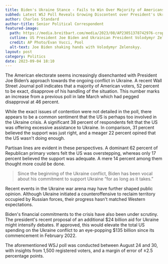 ```yaml
---
title: Biden's Ukraine Stance - Fails to Win Over Majority of Americans
subhed: Latest WSJ Poll Reveals Growing Discontent over President's Ukraine Policy
author: Charles Standard
author-title: Senior Political Correspondent
featured-image: 
  path: https://media.breitbart.com/media/2023/08/AP23051378742976-crop-640x480.jpg
  cutline: US President Joe Biden and Ukrainian President Volodymyr Zelenskyy during their meeting at Mariinsky Palace.
  credit: AP Photo/Evan Vucci, Pool
  alt-text: Joe Biden shaking hands with Volodymyr Zelenskyy.
layout: post
category: Politics
date: 2023-09-04 18:10
---
```


The American electorate seems increasingly disenchanted with President Joe Biden’s approach towards the ongoing conflict in Ukraine. A recent Wall Street Journal poll indicates that a majority of American voters, 52 percent to be exact, disapprove of his handling of the situation. This number marks an increase from a previous poll in late March which had pegged disapproval at 46 percent.

While the exact issues of contention were not detailed in the poll, there appears to be a common sentiment that the US is perhaps too involved in the Ukraine crisis. A significant 38 percent of respondents felt that the US was offering excessive assistance to Ukraine. In comparison, 31 percent believed the support was just right, and a meager 22 percent opined that the US wasn't doing enough.

Partisan lines are evident in these perspectives. A dominant 62 percent of Republican primary voters felt the US was overstepping, whereas only 17 percent believed the support was adequate. A mere 14 percent among them thought more could be done.

>Since the beginning of the Ukraine conflict, Biden has been vocal about his commitment to support Ukraine “for as long as it takes.”

Recent events in the Ukraine war arena may have further shaped public opinion. Although Ukraine initiated a counteroffensive to reclaim territory occupied by Russian forces, their progress hasn't matched Western expectations.

Biden's financial commitments to the crisis have also been under scrutiny. The president's recent proposal of an additional $24 billion aid for Ukraine might intensify debates. If approved, this would elevate the total US spending on the Ukraine conflict to an eye-popping $135 billion since its commencement in February 2022.

The aforementioned WSJ poll was conducted between August 24 and 30, with insights from 1,500 registered voters, and a margin of error of ±2.5 percentage points.
